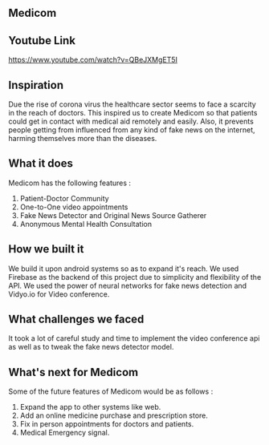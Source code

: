 ## Medicom

## Youtube Link
https://www.youtube.com/watch?v=QBeJXMgET5I

## Inspiration

Due the rise of corona virus the healthcare sector seems to face a scarcity in the reach of doctors. This inspired us to create Medicom so that patients could get in contact with medical aid remotely and easily. Also, it prevents people getting from influenced from any kind of fake news on the internet, harming themselves more than the diseases.

## What it does

Medicom has the following features : 

1. Patient-Doctor Community
2. One-to-One video appointments
3. Fake News Detector and Original News Source Gatherer
4. Anonymous Mental Health Consultation

## How we built it

We build it upon android systems so as to expand it's reach. We used Firebase as the backend of this project due to simplicity and flexibility of the API. We used the power of neural networks for fake news detection and Vidyo.io for Video conference.

## What challenges we faced

It took a lot of careful study and time to implement the video conference api as well as to tweak the fake news detector model.

## What's next for Medicom

Some of the future features of Medicom would be as follows :

1. Expand the app to other systems like web.
2. Add an online medicine purchase and prescription store.
3. Fix in person appointments for doctors and patients.
4. Medical Emergency signal.
